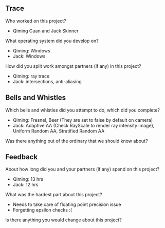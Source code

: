 ## Trace

Who worked on this project?

- Qiming Guan and Jack Skinner

What operating system did you develop on?

- Qiming: Windows
- Jack: Windows

How did you split work amongst partners (if any) in this project?

- Qiming: ray trace
- Jack: intersections, anti-aliasing


## Bells and Whistles

Which bells and whistles did you attempt to do, which did you complete?

- Qiming: Fresnel, Beer (They are set to false by default on camera)
- Jack: Adaptive AA (Check RayScale to render ray intensity image), Uniform Random AA, Stratified Random AA

Was there anything out of the ordinary that we should know about?
## Feedback

About how long did you and your partners (if any) spend on this project?

- Qiming: 13 hrs
- Jack: 12 hrs

What was the hardest part about this project?

- Needs to take care of floating point precision issue
- Forgetting epsilon checks :(

Is there anything you would change about this project?
